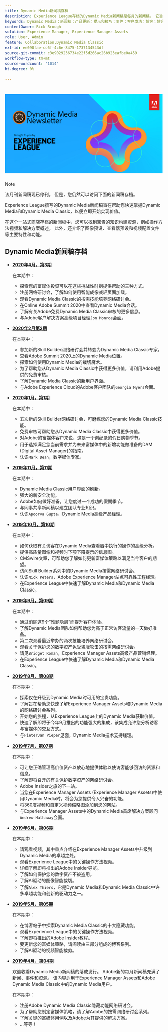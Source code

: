 ```yaml
---
title: Dynamic Media新闻稿存档
description: Experience League存档的Dynamic Media新闻稿是每月的新闻稿。 它旨在帮助您快速掌握Dynamic Media和Dynamic Media Classic，以便立即实现价值。 存档的新闻稿包含宝贵的“知识积累”资源，这些资源可在现已停用的一站式新闻稿中获取。 存档的新闻稿包括操作方法视频和解决方案概述。 此外，还介绍了图像预设、查看器预设和视频配置文件等主要特性和功能。
keywords: Dynamic Media；新闻稿；产品更新；提示和技巧；事件；客户成功；博客；博客；图像；视频；功能
contentOwner: Rick Brough
solution: Experience Manager, Experience Manager Assets
role: User, Admin
feature: Collaboration,Dynamic Media Classic
exl-id: ee098fae-cc6f-4c6e-8475-1737134543df
source-git-commit: c3e9029236734e22f5d266ac26b923eafbe0a459
workflow-type: tm+mt
source-wordcount: '1014'
ht-degree: 0%

---
```


# ![Dynamic Media新闻稿徽标](/help/assets/assets/dynamic-media-newsletter-logo.png)

>[!NOTE]
>
>该月刊新闻稿现已停刊。 但是，您仍然可以访问下面的新闻稿存档。

Experience League撰写的Dynamic Media新闻稿旨在帮助您快速掌握Dynamic Media和Dynamic Media Classic，以便立即开始实现价值。

在这个一站式商店存档的新闻稿中，您可以找到宝贵的知识构建资源，例如操作方法视频和解决方案概述。 此外，还介绍了图像预设、查看器预设和视频配置文件等主要特性和功能。

<!-- ## Get inspired - Stay informed

[Sign up](https://www.adobe.com/subscription/dynamic-media-newsletter.html) to receive the Dynamic Media Newsletter on a monthly basis in your inbox. -->

## Dynamic Media新闻稿存档

<!-- * **[May 2020, Issue 4](https://expleague.azureedge.net/assets/aem/Experience-Insider-vol.31.html)**

    In this issue:

    * What business continuity means in uncertain times.
    * Key takeaways from the first all-digital Adobe Summit.
    * Must-watch Experience Manager breakout sessions.
    * Summit customer spotlight: Under Armour.
    * Never miss an Experience Insider webinar.
    * Public sector spotlight: The urgent need for digital enrollment.
    * Look what's new in Experience Manager Innovation.
    * Build your Experience Manager skills *live* with the Adobe pros.
    * Connect with the Adobe Experience Manager Community.
    * Fast-track your Adobe expertise with Adobe Experience League. -->

* **[2020年4月，第3期](https://experienceleague.adobe.com/tools/dynamic-media-demo/newsletter/Dynamic_Media_Newsletter_04_2020_April.html)**

  在本期中：

   * 探索您的富媒体投资可以在这些挑战性时刻提供帮助的三种方式。
   * 注册网络研讨会，了解如何使用智能成像减轻页面加载。
   * 观看Dynamic Media Classic的按需技能培养网络研讨会。
   * 在Online Adobe Summit 2020中查看Dynamic Media会话。
   * 了解有关Adobe免费Dynamic Media Classic审核的更多信息。
   * 与Adobe客户解决方案高级项目经理`Jon Monroe`会面。

* **[2020年2月第2期](https://experienceleague.adobe.com/tools/dynamic-media-demo/newsletter/Dynamic_Media_Newsletter_02_2020_Feb.html)**

  在本期中：

   * 参加新的Skill Builder网络研讨会并转变为Dynamic Media Classic专家。
   * 查看Adobe Summit 2020上的Dynamic Media位置。
   * 探索如何使用Dynamic Media的裁切魔术。
   * 为了帮助您从Dynamic Media Classic中获得更多价值，请利用Adobe提供的免费审核。
   * 了解Dynamic Media Classic的新用户界面。
   * 与Adobe Experience Cloud的Adobe客户团队的`Georgia Myers`会面。

* **[2020年1月，第1期](https://experienceleague.adobe.com/tools/dynamic-media-demo/newsletter/Dynamic_Media_Newsletter_01_2020_Jan.html)**

  在本期中：

   * 五次新的Skill Builder网络研讨会，可磨练您的Dynamic Media Classic技能。
   * 免费审核可帮助您从Dynamic Media Classic中获得更多价值。
   * 对Adobe的富媒体客户来说，这是一个创纪录的假日购物季节。
   * 用于选择满足您当前需求并为未来富媒体中的新增功能做准备的DAM (Digital Asset Manager)的指南。
   * 认识`Mark Dean`，数字媒体专家。

* **[2019年11月，第11期](https://experienceleague.adobe.com/tools/dynamic-media-demo/newsletter/Dynamic_Media_Newsletter_11_2019_Nov.html)**

  在本期中：

   * Dynamic Media Classic用户界面的刷新。
   * 强大的新安全功能。
   * Adobe如何做好准备，让您度过一个成功的假期季节。
   * 与同事共享新闻稿以建立团队专业知识。
   * 认识`Apoorva Gupta`，Dynamic Media高级产品经理。

* **[2019年10月，第10期](https://experienceleague.adobe.com/tools/dynamic-media-demo/newsletter/Dynamic_Media_Newsletter_10_2019_Oct.html)**

  在本期中：

   * 如何获取有关访客在Dynamic Media查看器中执行的操作的高级分析。
   * 提供高质量图像和视频时下颚下降提示的信息图。
   * CMSwire文章，可帮助您了解如何更新富媒体策略以满足当今客户的期望。
   * 访问Skill Builder系列中的Dynamic Media按需网络研讨会。
   * 认识`Nick Peters`，Adobe Experience Manager站点可靠性工程经理。
   * 在Experience League中快速了解Dynamic Media和Dynamic Media Classic。

* **[2019年9月，第09期](https://experienceleague.adobe.com/tools/dynamic-media-demo/newsletter/Dynamic_Media_Newsletter_09_2019_Sept.html)**

  在本期中：

   * 通过消除这9个“难题隐患”而提升客户体验。
   * 了解Dynamic Media团队如何帮助您为高于正常访客流量的一天做好准备。
   * 第二次观看最近举办的两次技能培养网络研讨会。
   * 观看关于保护您的数字资产免受盗版攻击的按需网络研讨会。
   * 请见`Bridget Roman`，Experience Manager Assets高级产品营销经理。
   * 在Experience League中快速了解Dynamic Media和Dynamic Media Classic。

* **[2019年8月，第08期](https://experienceleague.adobe.com/tools/dynamic-media-demo/newsletter/Dynamic_Media_Newsletter_08_2019_Aug.html)**

  在本期中：

   * 探索仅在升级到Dynamic Media时可用的宝贵功能。
   * 了解旨在帮助您快速了解Experience Manager Assets和Dynamic Media的网络研讨会系列。
   * 开始您的旅程，从Experience League上的Dynamic Media获取价值。
   * 快速了解即将于今年9月推出的功能强大的集成，该集成允许您分析访客与富媒体的交互方式。
   * 与`PieterJan Pieper`见面，Dynamic Media技术支持经理。

* **[2019年7月，第07期](https://experienceleague.adobe.com/tools/dynamic-media-demo/newsletter/Dynamic_Media_Newsletter_07_2019_July.html)**

  在本期中：

   * 可让您正确管理高价值资产以放心地提供体验以使访客能够回访的资源和信息。
   * 了解即将召开的有关保护数字资产的网络研讨会。
   * Adobe Insider之旅的下一站。
   * 当您在Experience Manager Assets (Experience Manager Assets)中使用Dynamic Media时，将会为您提供令人兴奋的功能。
   * 将360度视频和自定义视频缩略图添加到您的网站。
   * 与Experience Manager Assets中的Dynamic Media首席解决方案顾问`Andrew Hathaway`会面。

* **[2019年6月，第06期](https://experienceleague.adobe.com/tools/dynamic-media-demo/newsletter/Dynamic_Media_Newsletter_06_2019_June.html)**

  在本期中：

   * 请观看视频，其中重点介绍在Experience Manager Assets中升级到Dynamic Media的卓越之处。
   * 观看Experience League中的关键操作方法视频。
   * 详细了解即将推出的Adobe Insider导览。
   * 了解如何保护您的数字资产不被盗用。
   * 了解AI驱动的图像智能裁切。
   * 了解`Alex Thiers`，它是Dynamic Media和Dynamic Media Classic中许多卓越功能和创新的驱动力之一。

* **[2019年5月，第05期](https://experienceleague.adobe.com/tools/dynamic-media-demo/newsletter/Dynamic_Media_Newsletter_05_2019_May.html)**

  在本期中：

   * 在博客帖子中探索Dynamic Media Classic的十大隐藏功能。
   * 观看Experience League中的关键操作方法视频。
   * 了解即将推出的Adobe Insider教程。
   * 要更新您的富媒体策略，请阅读由三部分组成的博客系列。
   * 了解AI驱动的视频智能裁剪。

* **[2019年4月，第04期](https://experienceleague.adobe.com/tools/dynamic-media-demo/newsletter/Dynamic_Media_Newsletter_04_2019_April.html)**

  欢迎收看Dynamic Media新闻稿的落成发行。 Adobe新的每月新闻稿充满了新闻、事件和资源。 该内容适用于Experience Manager Assets和Adobe Dynamic Media Classic中的Dynamic Media用户。

  在本期中：

   * 注册Adobe Dynamic Media Classic隐藏功能网络研讨会。
   * 为了帮助您制定富媒体策略，请了解Adobe的按需网络研讨会系列。
   * 了解关键的富媒体用例以及Adobe为其提供的解决方案。
   * ...等等！
